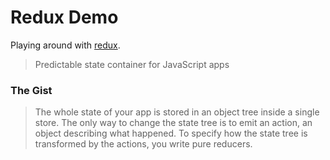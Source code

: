 # Redux Demo
Playing around with [redux](https://github.com/rackt/redux).

> Predictable state container for JavaScript apps

### The Gist

> The whole state of your app is stored in an object tree inside a single store. The only way to change the state tree is to emit an action, an object describing what happened. To specify how the state tree is transformed by the actions, you write pure reducers.
